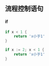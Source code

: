 ## 流程控制语句

#### if

```go
if x < 1 {
    return 'x小于1'
}

if x := 2; x < 1 {
    return 'x小于1'
}

```
